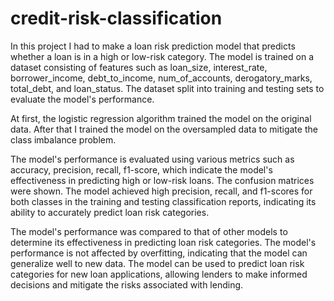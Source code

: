 # credit-risk-classification

In this project I had to make a loan risk prediction model that predicts whether a loan is in a high or low-risk category.
The model is trained on a dataset consisting of features such as loan_size, interest_rate, borrower_income, debt_to_income, num_of_accounts, derogatory_marks, total_debt, and loan_status.
The dataset split into training and testing sets to evaluate the model's performance.

At first, the logistic regression algorithm trained the model on the original data.
After that I trained the model on the oversampled data to mitigate the class imbalance problem.

The model's performance is evaluated using various metrics such as accuracy, precision, recall, f1-score, which indicate the model's effectiveness in predicting high or low-risk loans. The confusion matrices were shown. 
The model achieved high precision, recall, and f1-scores for both classes in the training and testing classification reports, indicating its ability to accurately predict loan risk categories.

The model's performance was compared to that of other models to determine its effectiveness in predicting loan risk categories.
The model's performance is not affected by overfitting, indicating that the model can generalize well to new data.
The model can be used to predict loan risk categories for new loan applications, allowing lenders to make informed decisions and mitigate the risks associated with lending.
